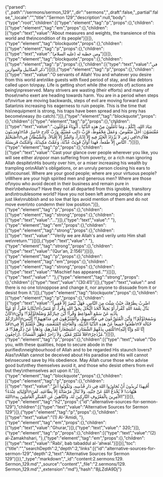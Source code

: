 {"parsed":{"_path":"/sermons/sermon_129","_dir":"sermons","_draft":false,"_partial":false,"_locale":"","title":"Sermon 129","description":null,"body":{"type":"root","children":[{"type":"element","tag":"p","props":{},"children":[{"type":"element","tag":"em","props":{},"children":[{"type":"text","value":"About measures and weights, the transience of this world and the\ncondition of its people"}]}]},{"type":"element","tag":"blockquote","props":{},"children":[{"type":"element","tag":"p","props":{},"children":[{"type":"text","value":"ومن خطبة له (عليه السلام)"}]}]},{"type":"element","tag":"blockquote","props":{},"children":[{"type":"element","tag":"p","props":{},"children":[{"type":"text","value":"في ذكر المكاييل والموازين"}]}]},{"type":"element","tag":"p","props":{},"children":[{"type":"text","value":"O servants of Allah! You and whatever you desire from this world are\nlike guests with fixed period of stay, and like debtors called upon to\npay. Life is getting short while (the records of) actions are being\npreserved. Many strivers are wasting (their efforts) and many of those\nwho exert are heading towards harm. You are in a period when steps of\nvirtue are moving backwards, steps of evil are moving forward and Satan\nis increasing his eagerness to ruin people. This is the time that his\nequipment is strong, his traps have been spread and his prey has become\neasy (to catch)."}]},{"type":"element","tag":"blockquote","props":{},"children":[{"type":"element","tag":"p","props":{},"children":[{"type":"text","value":"عِبَادَ اللهِ، إِنَّكُمْ ـ وَمَا تَأْمُلُونَ مِنْ هذِهِ الدُّنْيَا ـ أَثْوِيَاءُ مُؤَجَّلُونَ، وَمَدِينُونَ\nمُقْتَضَوْنَ: أَجَلٌ مَنْقُوصٌ، وَعَمَلٌ مَحْفُوظٌ، فَرُبَّ دَائِب مُضَيَّعٌ، وَرُبَّ كَادِح خَاسِرٌ. قَدْ أَصْبَحْتُمْ\nفِي زَمَن لاَ يَزْدَادُ الْخَيْرُ فِيهِ إِلاَّ إِدْبَاراً، وَالشَّرُّ إِلاَّ إِقْبَالاً، وَالشَّيْطَانُ فِي\nهَلاَكِ النَّاسِ إِلاَّ طَمَعاً، فَهذا أَوَانٌ قَوِيَتْ عُدَّتُهُ، وَعَمَّتْ مَكِيدَتُهُ، وَأَمْكَنَتْ فَرِيسَتُهُ ."}]}]},{"type":"element","tag":"p","props":{},"children":[{"type":"text","value":"Cast your glance over people wherever you like, you will see either a\npoor man suffering from poverty, or a rich man ignoring Allah despite\nHis bounty over him, or a miser increasing his wealth by trampling on\nAllah's obligations, or an unruly person closing his ears to all\ncounsel. Where are your good people; where are your virtuous people?\nWhere are your high spirited men and generous men? Where are those of\nyou who avoid deceit in their business and remain pure in their\nbehaviour? Have they not all departed from this ignoble, transitory and\ntroublesome world? Have you not been left among people who are just like\nrubbish and so low that lips avoid mention of them and do not move even\nto condemn their low position."}]},{"type":"element","tag":"p","props":{},"children":[{"type":"element","tag":"strong","props":{},"children":[{"type":"text","value":"..."}]},{"type":"text","value":" "},{"type":"element","tag":"em","props":{},"children":[{"type":"element","tag":"strong","props":{},"children":[{"type":"text","value":"\"Verily we are Allah's and verily unto Him shall we\nreturn.\""}]}]},{"type":"text","value":" "},{"type":"element","tag":"strong","props":{},"children":[{"type":"text","value":"(Qur'an, 2:156)"}]}]},{"type":"element","tag":"p","props":{},"children":[{"type":"element","tag":"em","props":{},"children":[{"type":"element","tag":"strong","props":{},"children":[{"type":"text","value":"\"Mischief has appeared..\""}]}]},{"type":"text","value":" "},{"type":"element","tag":"strong","props":{},"children":[{"type":"text","value":"(30:41)"}]},{"type":"text","value":" and there is no one to\noppose and change it, nor anyone to dissuade from it or desist from it."}]},{"type":"element","tag":"blockquote","props":{},"children":[{"type":"element","tag":"p","props":{},"children":[{"type":"text","value":"اضْرِبْ بِطَرْفِكَ حَيْثُ شِئْتَ مِنَ النَّاسِ، فَهَلْ تُبْصِرُ إِلاَّ فَقِيراً يُكَابِدُ فَقْراً، أَوْ غَنِيّاً\nبَدَّلَ نِعْمَةَ اللهِ كُفْراً، أَوْ بَخِيلاً اتَّخَذَ الْبُخْلَ بِحَقِّ اللهِ وَفْراً، أَوْ مُتَمَرِّداً كَأَنَّ\nبِأُذُنِهِ عَنْ سَمْعِ الْموَاعِظِ وَقْراً! أَيْنَ خِيارُكُمْ وَصُلَحَاؤُكُمْ؟! وَأَيْنَ أَحْرَارُكُمْ\nوَسُمَحَاؤُكُمْ؟! وَأَيْنَ الْمُتَوَرِّعُونَ في مَكَاسِبِهِمْ، والْمُتَنَزِّهُونَ فِي مَذَاهِبِهمْ؟! أَلَيْسَ قَدْ\nظَعَنُوا جَمِيعاً عَنْ هذِهِ الدُّنْيَا الدَّنِيَّةِ، وَالْعَاجِلَةِ المُنَغِّصَةِ، وَهَلْ خُلِّفْتُمْ إِلاَّ فِي\nحُثَالَة لاَ تَلْتَقِي بِذَمِّهِمْ الشَّفَتَانِ، اسْتِصْغَاراً لِقَدْرِهِمْ، وَذَهَاباً عَنْ ذِكْرِهِمْ؟! فَـ\n(إِنَّا للهِ وَإِنَّا إِلَيْهِ رَاجِعُونَ)، (ظَهَرَ الْفَسَادُ) فَلاَ مُنْكِرٌ مُغَيِّرٌ، وَلاَ زَاجرٌ\nمُزْدَجِرٌ."}]}]},{"type":"element","tag":"p","props":{},"children":[{"type":"text","value":"Do you, with these qualities, hope to secure abode in the purified\nneighbourhood of Allah and to be regarded His staunch lovers? Alas!\nAllah cannot be deceived about His paradise and His will cannot be\nsecured save by His obedience. May Allah curse those who advise good but\nthey themselves avoid it, and those who desist others from evil but they\nthemselves act upon it."}]},{"type":"element","tag":"blockquote","props":{},"children":[{"type":"element","tag":"p","props":{},"children":[{"type":"text","value":"أَفَبِهذَا تُرِيدُونَ أَنْ تُجَاوِرُوا اللهَ فِي دَارِ قُدْسِهِ، وَتَكُونُوا أَعَزَّ أَوْلِيَائِهِ عِنْدَهُ؟\nهَيْهَاتَ! لاَ يُخْدَعُ اللهُ عَنْ جَنَّتِهِ، وَلاَ تُنَالُ مَرْضَاتُهُ إِلاَّ بِطَاعَتِهِ. لَعَنَ اللهُ\nالاْمِرِينَ بِالْمَعْرُوفِ التَّارِكِينَ لَهُ، وَالنَّاهِينَ عَنِ المُنكَرِ الْعَامِلِينَ بِهِ!"}]}]},{"type":"element","tag":"h2","props":{"id":"alternative-sources-for-sermon-129"},"children":[{"type":"text","value":"Alternative Sources for Sermon 129"}]},{"type":"element","tag":"p","props":{},"children":[{"type":"text","value":"(1) Al-'Amidi, "},{"type":"element","tag":"em","props":{},"children":[{"type":"text","value":"Ghurar,"}]},{"type":"text","value":" 320;"}]},{"type":"element","tag":"p","props":{},"children":[{"type":"text","value":"(2) al-Zamakhshari, "},{"type":"element","tag":"em","props":{},"children":[{"type":"text","value":"Rabi', bab tabaddul al-'ahwal."}]}]}],"toc":{"title":"","searchDepth":2,"depth":2,"links":[{"id":"alternative-sources-for-sermon-129","depth":2,"text":"Alternative Sources for Sermon 129"}]}},"_type":"markdown","_id":"content:2.sermons:129. Sermon_129.md","_source":"content","_file":"2.sermons/129. Sermon_129.md","_extension":"md"},"hash":"8jLZdIA9Dj"}